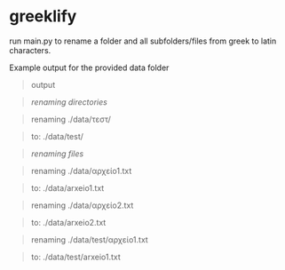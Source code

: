# greeklify

run main.py to rename a folder and all subfolders/files from greek to latin characters.

Example output for the provided data folder
> output

> *renaming directories*

>  renaming ./data/τεστ/

>  to: ./data/test/

>  *renaming files*

>  renaming ./data/αρχείο1.txt

>  to: ./data/arxeio1.txt

>  renaming ./data/αρχείο2.txt

>  to: ./data/arxeio2.txt

>  renaming ./data/test/αρχείο1.txt

>  to: ./data/test/arxeio1.txt

